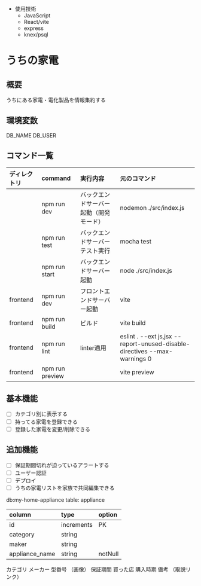 - 使用技術
  - JavaScript 
  - React/vite
  - express
  - knex/psql

# うちの家電

## 概要
うちにある家電・電化製品を情報集約する

## 環境変数
DB_NAME
DB_USER

## コマンド一覧
|ディレクトリ|command|実行内容|元のコマンド|
|:--|:--|:--|:--|
||npm run dev|バックエンドサーバー起動（開発モード）|nodemon ./src/index.js|
||npm run test|バックエンドサーバーテスト実行|mocha test|
||npm run start|バックエンドサーバー起動|node ./src/index.js|
|frontend|npm run dev|フロントエンドサーバー起動|vite|
|frontend|npm run build|ビルド|vite build|
|frontend|npm run lint|linter適用|eslint . --ext js,jsx --report-unused-disable-directives --max-warnings 0|
|frontend|npm run preview||vite preview|

## 基本機能
  - [ ] カテゴリ別に表示する
  - [ ] 持ってる家電を登録できる
  - [ ] 登録した家電を変更/削除できる
## 追加機能
  - [ ] 保証期間切れが迫っているアラートする
  - [ ] ユーザー認証
  - [ ] デプロイ
  - [ ] うちの家電リストを家族で共同編集できる

db:my-home-appliance
table: appliance

| column         | type       | option  |
| :------------- | :--------- | :------ |
| id             | increments | PK      |
| category       | string     |         |
| maker          | string     |         |
| appliance_name | string     | notNull |

カテゴリ
メーカー
型番号
（画像）
保証期間
買った店
購入時期
備考
（取説リンク）
